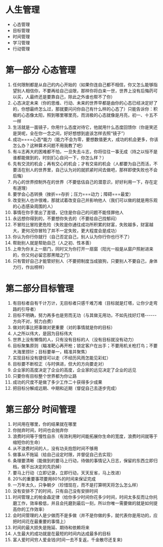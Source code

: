 # 人生管理

- 心态管理
- 目标管理
- 时间管理
- 学习管理
- 行动管理

# 第一部分 心态管理

1. 任何限制都是从自己的内心开始的（如果你连自己都不相信，你又怎么能够指望别人相信你，不要再给自己设限，那样你将白来一世，世界上没有后悔药可以买，人最终还是要靠自己，除此之外谁也帮不了你）
2. 心态决定未来（你的思维、行动、未来的世界早都是由你的心态已经决定好了的，你想最终怎么过，那就要问问你自己有什么样的心态了）只能告诉你：积极的心态像太阳，照到哪里哪里亮，而消极的心态就像是月亮，初一、十五不一样
3. 生活就是一面镜子，你用什么态度对待它，他就用什么态度回馈你（你是笑还是哭呢，全在你一念之间，好好想想到底该怎样去照“镜子”）
4. 成功====心态*能力（能力不会为零，要想数值更大，成功的机会更多，你该怎么办？这种算术问题不用我教了吧）
5. 有斗志再大的困难都不怕，一旦失去斗志，你将往往一事无成（持之以恒不是谁都能做到的，时刻扪心自问一下，你怎么样？）
6. 先有交流的机会；再有交心的机会；才有交易的机会（人都要为自己而活，不要活在别人的世界里，自己认为对的就抓紧时间去做吧，那样即使失败也不会后悔）
7. 内心的世界控制外在的世界（不要低估自己的潜意识，好好利用一下，存在定有道理）
8. 要学会心态转换（挫折==存折；压力===动力；障碍===最爱）
9. 改变别人也许很难，那就试着改变自己并影响他人（我们可以做的就是用乐观的心态感染周围的人）
10. 事情在你手里出了差错，记住是你自己的问题不能怪罪他人
11. 永远想你得到的，不要想你失去的（不要给自己找郁闷）
12. 不冒险比冒险更危险（失败是你通往成功所积累的财富，失败越多，财富越大，更何况你冒险了并不一定失败，更大程度会是成功）
13. 你认为你行你就行（自己否定自己，别人认为你行你也行不了）
14. 帮助别人就是帮助自己（人之初、性本善）
15. 上帝为你关上一扇门，同时又为你打开一扇窗（阳光一般是从窗户照射进来的，你又何必留恋那黑暗之门）
16. 只有管好自己才能管好别人（不要把制度当成狼狗，只要别人不要自己，身体力行，作出榜样）

# 第二部分目标管理

1. 有目标者自有千计万计，无目标者只感千难万难（目标就是灯塔，让你少走弯路的引导者）
2. 目标不明确，努力再多也是劳而无功（与其做无用功，不如先找好灯塔------方向不对，努力白费）
3. 做对的事比把事做对更重要（对的事情就是你的目标）
4. 人之所以伟大，是因为目标伟大
5. 世界上没有懒惰的人，只有没有目标的人（没有目标就没有动力）
6. 目标聚集原则（瞄准靶心再开枪；锁定客户在出手；不要用机关枪打鸟；不要大海里捞针；目标要单一，精准并聚焦）
7. 实现目标没有捷径可以走（不经历风雨怎能见彩虹）
8. 目标要不断校正（与时俱进，但大的方向要走对）
9. 企业家的高度决定了企业的高度，企业家的远见决定了企业的远见
10. 只要你有目标整个世界都为你让路
11. 成功的尺度不是做了多少工作二十获得多少成果
12. 把目标分解成远期、中期和近期（督促自己去逐步完成）

# 第三部分 时间管理

1. 时间用在哪里，你的结果就在哪里
2. 你抛弃时间，时间也会抛弃你
3. 浪费时间等于慢性自杀（有效利用时间能拓展你生命的宽度，浪费时间就等于缩短你的生命）
4. 从不浪费时间的人，没有功夫抱怨时间不够用
5. 做事从不拖延（给自己设定时限，并督促自己去实现）
6. 条理要清晰（能做到的要马上行动，待做的事情记入日志，保留的东西立即归档，做不出决定的先扔掉）
7. 要马上行动（立即记录，立即行动，天天反省，马上改进）
8. 20%的重要事项要用80%的时间来保证完成
9. 一万年太久，只争朝夕（珍惜现在，而不是打算明天将怎么怎么样）
10. 没有安排不了的时间，只有自己没有安排时间
11. 时间管理上的帕金森定律（给你多少时间你花多少时间，时间太多反而让你托磨工作，效率极低，并且会托磨到最后一刻，所以你唯一需要做的就是如何提高你的工作效率）
12. 会时间管理的人是少做而不是多做（并不是你做的多，就代表你是用功的，应把时间花在最重要的事情上）
13. 时间的最大损失是拖延、期待和依赖将来
14. 人生最大的成功就是在最短的时间内达成最多的目标
15. 富人爱时间穷人爱金钱(时间一去不复返，千金散尽还复来)
